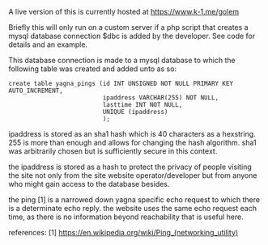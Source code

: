 A live version of this is currently hosted at https://www.k-1.me/golem

Briefly this will only run on a custom server if a php script that creates a mysql database connection $dbc is added by the developer. See code for details and an example.

This database connection is made to a mysql database to which the following table was created and added unto as so:
```
create table yagna_pings (id INT UNSIGNED NOT NULL PRIMARY KEY AUTO_INCREMENT,
                          ipaddress VARCHAR(255) NOT NULL,
                          lasttime INT NOT NULL,
                          UNIQUE (ipaddress)
                          );
```
ipaddress is stored as an sha1 hash which is 40 characters as a hexstring. 255 is more than enough and allows for changing the hash algorithm. sha1 was arbitrarily chosen but is sufficiently secure in this context.

the ipaddress is stored as a hash to protect the privacy of people visiting the site not only from the site website operator/developer but from anyone who might gain access to the database besides.

the ping [1] is a narrowed down yagna specific echo request to which there is a determinate echo reply. the website uses the same echo request each time, as there is no information beyond reachability that is useful here.


references: [1] https://en.wikipedia.org/wiki/Ping_(networking_utility)

